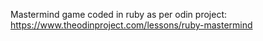 Mastermind game coded in ruby as per odin project: https://www.theodinproject.com/lessons/ruby-mastermind